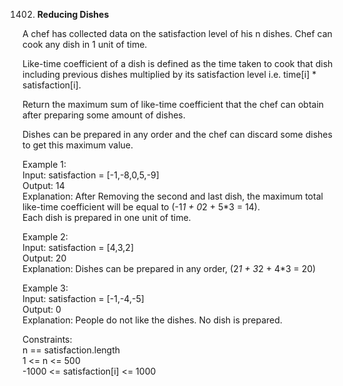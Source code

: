 1402. **Reducing Dishes**

A chef has collected data on the satisfaction level of his n dishes. Chef can cook any dish in 1 unit of time.<br>

Like-time coefficient of a dish is defined as the time taken to cook that dish including previous dishes multiplied by its satisfaction level i.e. time[i] \* satisfaction[i].<br>

Return the maximum sum of like-time coefficient that the chef can obtain after preparing some amount of dishes.<br>

Dishes can be prepared in any order and the chef can discard some dishes to get this maximum value.<br>

Example 1:<br>
Input: satisfaction = [-1,-8,0,5,-9]<br>
Output: 14<br>
Explanation: After Removing the second and last dish, the maximum total like-time coefficient will be equal to (-1*1 + 0*2 + 5\*3 = 14).<br>
Each dish is prepared in one unit of time.<br>

Example 2:<br>
Input: satisfaction = [4,3,2]<br>
Output: 20<br>
Explanation: Dishes can be prepared in any order, (2*1 + 3*2 + 4\*3 = 20)<br>

Example 3:<br>
Input: satisfaction = [-1,-4,-5]<br>
Output: 0<br>
Explanation: People do not like the dishes. No dish is prepared.<br>

Constraints:<br>
n == satisfaction.length<br>
1 <= n <= 500<br>
-1000 <= satisfaction[i] <= 1000
